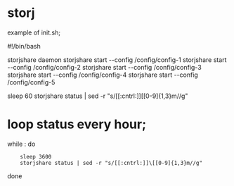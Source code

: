# storj

example of init.sh; 

#!/bin/bash

storjshare daemon
storjshare start --config /config/config-1
storjshare start --config /config/config-2
storjshare start --config /config/config-3
storjshare start --config /config/config-4
storjshare start --config /config/config-5

sleep 60
storjshare status | sed -r "s/[[:cntrl:]]\[[0-9]{1,3}m//g"

# loop status every hour;

while :
do

        sleep 3600
        storjshare status | sed -r "s/[[:cntrl:]]\[[0-9]{1,3}m//g"

done
